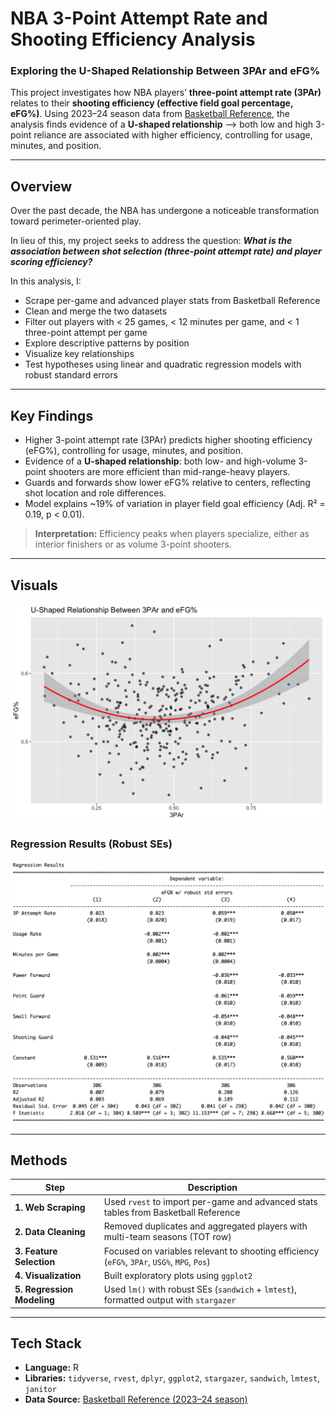 # NBA 3-Point Attempt Rate and Shooting Efficiency Analysis
### Exploring the U-Shaped Relationship Between 3PAr and eFG%

This project investigates how NBA players’ **three-point attempt rate (3PAr)** relates to their **shooting efficiency (effective field goal percentage, eFG%)**. Using 2023–24 season data from [Basketball Reference](https://www.basketball-reference.com), the analysis finds evidence of a **U-shaped relationship** --> both low and high 3-point reliance are associated with higher efficiency, controlling for usage, minutes, and position.

---

## Overview

Over the past decade, the NBA has undergone a noticeable transformation toward perimeter-oriented play.

In lieu of this, my project seeks to address the question: ***What is the association between shot selection (three-point attempt rate) and player scoring efficiency?***

In this analysis, I:
- Scrape per-game and advanced player stats from Basketball Reference
- Clean and merge the two datasets
- Filter out players with < 25 games, < 12 minutes per game, and < 1 three-point attempt per game
- Explore descriptive patterns by position
- Visualize key relationships
- Test hypotheses using linear and quadratic regression models with robust standard errors

---

## Key Findings

- Higher 3-point attempt rate (3PAr) predicts higher shooting efficiency (eFG%), controlling for usage, minutes, and position.
- Evidence of a **U-shaped relationship**: both low- and high-volume 3-point shooters are more efficient than mid-range-heavy players.
- Guards and forwards show lower eFG% relative to centers, reflecting shot location and role differences.
- Model explains ~19% of variation in player field goal efficiency (Adj. R² = 0.19, p < 0.01).

> **Interpretation:** Efficiency peaks when players specialize, either as interior finishers or as volume 3-point shooters.

---

## Visuals

![U-Shaped Relationship](plots/u-shape.png)

### Regression Results (Robust SEs)
![Regression Results](plots/regression_table.png)

---

## Methods

| Step | Description |
|------|--------------|
| **1. Web Scraping** | Used `rvest` to import per-game and advanced stats tables from Basketball Reference |
| **2. Data Cleaning** | Removed duplicates and aggregated players with multi-team seasons (TOT row) |
| **3. Feature Selection** | Focused on variables relevant to shooting efficiency (`eFG%`, `3PAr`, `USG%`, `MPG`, `Pos`) |
| **4. Visualization** | Built exploratory plots using `ggplot2` |
| **5. Regression Modeling** | Used `lm()` with robust SEs (`sandwich` + `lmtest`), formatted output with `stargazer` |

---

## Tech Stack

- **Language:** R  
- **Libraries:** `tidyverse`, `rvest`, `dplyr`, `ggplot2`, `stargazer`, `sandwich`, `lmtest`, `janitor`  
- **Data Source:** [Basketball Reference (2023–24 season)](https://www.basketball-reference.com)


